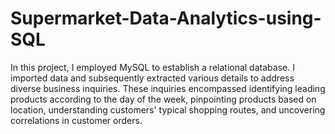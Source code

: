 # Supermarket-Data-Analytics-using-SQL
In this project, I employed MySQL to establish a relational database. I imported data and subsequently extracted various details to address diverse business inquiries. These inquiries encompassed identifying leading products according to the day of the week, pinpointing products based on location, understanding customers' typical shopping routes, and uncovering correlations in customer orders.
